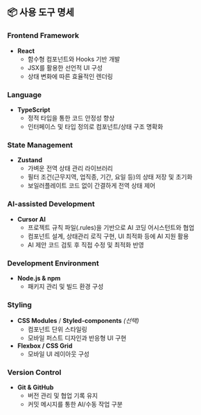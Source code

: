 ## 📦 사용 도구 명세

### Frontend Framework
- **React**  
  - 함수형 컴포넌트와 Hooks 기반 개발
  - JSX를 활용한 선언적 UI 구성
  - 상태 변화에 따른 효율적인 렌더링

### Language
- **TypeScript**  
  - 정적 타입을 통한 코드 안정성 향상
  - 인터페이스 및 타입 정의로 컴포넌트/상태 구조 명확화

### State Management
- **Zustand**  
  - 가벼운 전역 상태 관리 라이브러리
  - 필터 조건(근무지역, 업직종, 기간, 요일 등)의 상태 저장 및 초기화
  - 보일러플레이트 코드 없이 간결하게 전역 상태 제어

### AI-assisted Development
- **Cursor AI**  
  - 프로젝트 규칙 파일(.rules)을 기반으로 AI 코딩 어시스턴트와 협업
  - 컴포넌트 설계, 상태관리 로직 구현, UI 최적화 등에 AI 지원 활용
  - AI 제안 코드 검토 후 직접 수정 및 최적화 반영

### Development Environment
- **Node.js & npm**  
  - 패키지 관리 및 빌드 환경 구성
<!-- - **Vite** *(또는 CRA, 선택 시)*  
  - 빠른 개발 서버와 빌드 속도 제공 -->

### Styling
- **CSS Modules** / **Styled-components** *(선택)*  
  - 컴포넌트 단위 스타일링
  - 모바일 퍼스트 디자인과 반응형 UI 구현
- **Flexbox / CSS Grid**
  - 모바일 UI 레이아웃 구성

### Version Control
- **Git & GitHub**
  - 버전 관리 및 협업 기록 유지
  - 커밋 메시지를 통한 AI/수동 작업 구분
